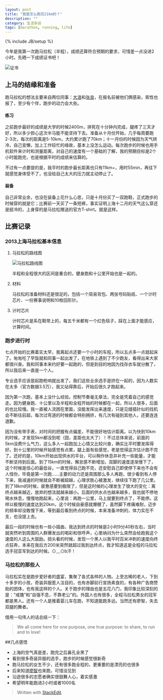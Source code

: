 ```yaml
---
layout: post
title: "我是怎么跑完21km的？"
description: ""
category: 生活杂谈
tags: [marathon, running, life]
---
```

{% include JB/setup %}

今年是我第一次跑马拉松（半程），成绩还算符合预期的要求，可惜差一点没进2小时。先晒一下成绩证书吧！


![证书][2]

## 上马的结缘和准备

跑马拉松的想法主要来自两位同事：[大浪](http://weibo.com/idalang)和[张良](http://weibo.com/p/1005052591334195)，在报名前被他们俩感染，索性也报了，至少有个伴，跑步的动力会大些。

#### 练习
之前跑步最好的成绩是大学的时候2400m，拼死在十分钟内完成，腿疼了三天才好，所以多少担心这次半马能不能坚持下去。准备从十月份开始，几乎每周要跑2-3次，每次的距离是5-10km，大约累计跑了70km；十一月份的时候因为天气转冷，自己变懒，加上工作较忙的缘故，基本上没怎么运动。每次跑步的时候也用手机软件来计时和测量距离，对自己的速度有一个基础的了解，我的预期目标是2个小时能跑完，也是根据平时的成绩来估算的。

不过有一点要提的是，我平时的跑步最长距离也只有11km+，用时55min，再往下就感觉身体受不了，也没给自己太大的压力就主动停止了。

#### 装备
自己非常业余，也没在装备上花什么心思，只是十月份买了一双跑鞋，正式跑步的时候穿的就是它；比赛前一天买了一条短裤，事实证明上海十二月的天气这么穿还是挺冷的，上身穿的是马拉松赠送的官方T-shirt。就是这样。


## 比赛记录

### 2013上海马拉松基本信息
1. 马拉松的路线图

    ![马拉松路线图][1]

    半程和全程很大的区间是重合的，健身跑和十公里开始也是一起的。

2. 材料

    马拉松的准备材料还是很足的，包括一个简易背包、两张号码贴纸、一个计时芯片、一份赛事说明和10枚回形针。

3. 计时芯片

    计时芯片是系在鞋带上的，每五千米都有一个红色毯子，踩在上面才能感应，计算时间。

###  跑步进行时
七点开始的比赛着实太早，我离起点还要一个小时的车程，所以五点多一点就起床了。匆匆吃了早饭就和同事一起出发了，在地铁上遇到了不少跑友，看得出来大家都很兴奋。我和同事本来约好要一起跑的，但是到目的地因为找存衣车就分散了，所以我后来一直是一个人。

专业选手应该是起跑枪响就出发了，我们这些业余选手是挤在一起的，因为人数实在太多（官方数据3.5万），我又站得靠后，开始后很久才跑起来。

因为第一次跑，基本上没什么经验。控制节奏毫无章法，完全是凭着自己的感觉走。因为健身跑、十公里以及半程和全程开始的时候都在一起，所以人很多，后面的也比较慢。我一直被人流困在里面，没能发挥出来速度，只是见缝插针似的找机会不断往前超，每次过弯道的时候都会特别拥挤，有几次有碰到其他人，还要连连道歉。

因为没有带手表，对时间的把握有点偏差，不能很好地估计距离。以为快到10km的时候，才发现5km都没到呢（囧，差距也太大了）！不过总体来说，前面的5km没费什么气力，这么多人一起跑加上心情又比较兴奋，确实比平时要发挥得好。到十公里的时候开始感觉有点累，腿上面有些感觉，老是觉得这次估计跑不完了。还好的是，10km开始出现供水的平台，可以稍作休息并补充一些能量，才能不断坚持到后面。到了15km的时候，懈怠感不断增加，双脚的速度逐渐慢下了，这个时候是信心的最低谷，一直觉得自己跑不完，还安慰自己即使停下来也不会有人怪你，毕竟是第一次跑……主要的动力还是周围那么多人再跑，很少看到有人停下来，我减速的时候就会不断被超越，心理求胜心被激发，继续往下跑了几公里。到了18km的时候，疲惫感要到极限了，但是这时候的心理发生了很大的变化：离终点越来越近，放弃的想法就越来越小。后面的供水点也越来越多，我也就不停地喝水休息，慢慢地跑起来，心里说：再跑一公里，马上就要到终点了，不能停。这样以极慢的速度达到20km，这个时候自豪感就爆棚了，虽然脚下疼痛难耐，迈步的频率却没敢慢下来，等到最后看到终点的时候，本来准备冲刺的，体力实在不支，也没提上去。

最后一段的时候也有一些小插曲，我达到终点的时候是2小时9分40秒左右，当时就突然听到周围的人群爆发出的喝彩和惊呼声，心里纳闷为什么突然会给跑我这个速度的人这么大鼓励。扭头看的时候，发现一个黑人以我平时百米冲刺的速度向终点狂奔，本来在我后方200米突然就超过我到达终点，我才知道这是全程的马拉松选手冠亚军到达的时候。⊙﹏⊙b汗！

### 马拉松的那些人
马拉松实在是跑步爱好者的盛宴，集聚了各式各样的人物。上至古稀的老人，下到十多岁的小孩，奇装异服惹人注目的，也有赤脚前行宣扬素食的，有各种广告商赞助的团体，也有我这样的个人。关于跑步的理由也是五花八门，我印象比较深刻的是：“戒撸”和“自强不息，不靠老公”的。外国人也有很多，全程马拉松男女的冠军都是黑人。还有一个人是推着婴儿车在跑，不知道能跑多远。当然还有廖智，失去双腿的舞者。

借用一句伟人的话总结一下：

> We all come here for one purpose, one true purpose: to share, to run and to love!

##几点感悟
+ 上海的空气真是差，跑完之后鼻孔全黑了
+ 看到很多奇装异服的选手，跑步的时候感觉很新奇
+ 跑马拉松的女生不少，还有很多跑全程的，更重要的是漂亮的也很多
+ 后来知道[廖智](http://weibo.com/guwuchina)也来跑，可惜没见到
+ 沿途很多的志愿者确实很鼓舞人心，着实感激
+ 希望明年能跑进2小时或者1000名

> Written with [StackEdit](https://stackedit.io/).


[1]: http://www1.shmarathon.com/images/shmarathon_map.jpg
[2]: http://cizixs.u.qiniudn.com/marathon.png
